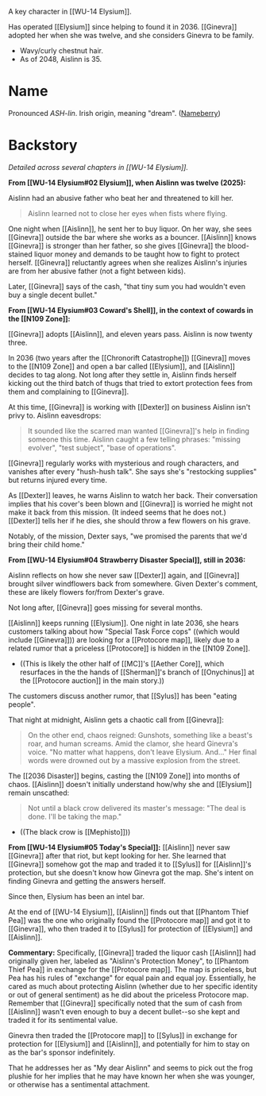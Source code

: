 A key character in [[WU-14 Elysium]].

Has operated [[Elysium]] since helping to found it in 2036. [[Ginevra]] adopted her when she was twelve, and she considers Ginevra to be family.

* Wavy/curly chestnut hair.
* As of 2048, Aislinn is 35.

# Name
Pronounced *ASH-lin*. Irish origin, meaning "dream". ([Nameberry](https://nameberry.com/b/girl-baby-name-aislinn))

# Backstory
*Detailed across several chapters in [[WU-14 Elysium]].*

**From [[WU-14 Elysium#02 Elysium]], when Aislinn was twelve (2025):**

Aislinn had an abusive father who beat her and threatened to kill her.
> Aislinn learned not to close her eyes when fists where flying.

One night when [[Aislinn]], he sent her to buy liquor. On her way, she sees [[Ginevra]] outside the bar where she works as a bouncer. [[Aislinn]] knows [[Ginevra]] is stronger than her father, so she gives [[Ginevra]] the blood-stained liquor money and demands to be taught how to fight to protect herself. [[Ginevra]] reluctantly agrees when she realizes Aislinn's injuries are from her abusive father (not a fight between kids).

Later, [[Ginevra]] says of the cash, "that tiny sum you had wouldn't even buy a single decent bullet."

**From [[WU-14 Elysium#03 Coward's Shell]], in the context of cowards in the [[N109 Zone]]:**

[[Ginevra]] adopts [[Aislinn]], and eleven years pass. Aislinn is now twenty three.

In 2036 (two years after the [[Chronorift Catastrophe]]) [[Ginevra]] moves to the [[N109 Zone]] and open a bar called [[Elysium]], and [[Aislinn]] decides to tag along. Not long after they settle in, Aislinn finds herself kicking out the third batch of thugs that tried to extort protection fees from them and complaining to [[Ginevra]].

At this time, [[Ginevra]] is working with [[Dexter]] on business Aislinn isn't privy to. Aislinn eavesdrops:
> It sounded like the scarred man wanted [[Ginevra]]'s help in finding someone this time. Aislinn caught a few telling phrases: "missing evolver", "test subject", "base of operations".

[[Ginevra]] regularly works with mysterious and rough characters, and vanishes after every "hush-hush talk". She says she's "restocking supplies" but returns injured every time.

As [[Dexter]] leaves, he warns Aislinn to watch her back. Their conversation implies that his cover's been blown and [[Ginevra]] is worried he might not make it back from this mission. (It indeed seems that he does not.) [[Dexter]] tells her if he dies, she should throw a few flowers on his grave.

Notably, of the mission, Dexter says, "we promised the parents that we'd bring their child home."

**From [[WU-14 Elysium#04 Strawberry Disaster Special]], still in 2036:**

Aislinn reflects on how she never saw [[Dexter]] again, and [[Ginevra]] brought silver windflowers back from somewhere. Given Dexter's comment, these are likely flowers for/from Dexter's grave.

Not long after, [[Ginevra]] goes missing for several months.

[[Aislinn]] keeps running [[Elysium]]. One night in late 2036, she hears customers talking about how "Special Task Force cops" ((which would include [[Ginevra]])) are looking for a [[Protocore map]], likely due to a related rumor that a priceless [[Protocore]] is hidden in the [[N109 Zone]].
* ((This is likely the other half of [[MC]]'s [[Aether Core]], which resurfaces in the the hands of [[Sherman]]'s branch of [[Onychinus]] at the [[Protocore auction]] in the main story.))

The customers discuss another rumor, that [[Sylus]] has been "eating people".

That night at midnight, Aislinn gets a chaotic call from [[Ginevra]]:
> On the other end, chaos reigned: Gunshots, something like a beast's roar, and human screams. Amid the clamor, she heard Ginevra's voice.
> "No matter what happens, don't leave Elysium. And..."
> Her final words were drowned out by a massive explosion from the street.

The [[2036 Disaster]] begins, casting the [[N109 Zone]] into months of chaos. [[Aislinn]] doesn't initially understand how/why she and [[Elysium]] remain unscathed:
> Not until a black crow delivered its master's message: "The deal is done. I'll be taking the map."
* ((The black crow is [[Mephisto]]))

**From [[WU-14 Elysium#05 Today's Special]]:**
[[Aislinn]] never saw [[Ginevra]] after that riot, but kept looking for her. She learned that [[Ginevra]] somehow got the map and traded it to [[Sylus]] for [[Aislinn]]'s protection, but she doesn't know how Ginevra got the map. She's intent on finding Ginevra and getting the answers herself.

Since then, Elysium has been an intel bar.

At the end of [[WU-14 Elysium]], [[Aislinn]] finds out that [[Phantom Thief Pea]] was the one who originally found the [[Protocore map]] and got it to [[Ginevra]], who then traded it to [[Sylus]] for protection of [[Elysium]] and [[Aislinn]].

**Commentary:**
Specifically, [[Ginevra]] traded the liquor cash [[Aislinn]] had originally given her, labeled as "Aislinn's Protection Money", to [[Phantom Thief Pea]] in exchange for the [[Protocore map]]. The map is priceless, but Pea has his rules of "exchange" for equal pain and equal joy. Essentially, he cared as much about protecting Aislinn (whether due to her specific identity or out of general sentiment) as he did about the priceless Protocore map. Remember that [[Ginevra]] specifically noted that the sum of cash from [[Aislinn]] wasn't even enough to buy a decent bullet--so she kept and traded it for its sentimental value.

Ginevra then traded the [[Protocore map]] to [[Sylus]] in exchange for protection for [[Elysium]] and [[Aislinn]], and potentially for him to stay on as the bar's sponsor indefinitely.

That he addresses her as "My dear Aislinn" and seems to pick out the frog plushie for her implies that he may have known her when she was younger, or otherwise has a sentimental attachment.